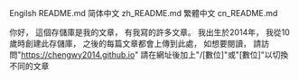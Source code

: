 Engilsh README.md
简体中文 zh_README.md
繁體中文 cn_README.md


你好，
這個存儲庫是我的文章，
有我寫的許多文章。
我出生於2014年，
我從10歲時創建此存儲庫，
之後的每篇文章都會上傳到此處，
如想要閱讀，
請訪問"https://chengwy2014.github.io"
請在網址後加上"/[數位]"或"[數位]"以切換不同的文章
